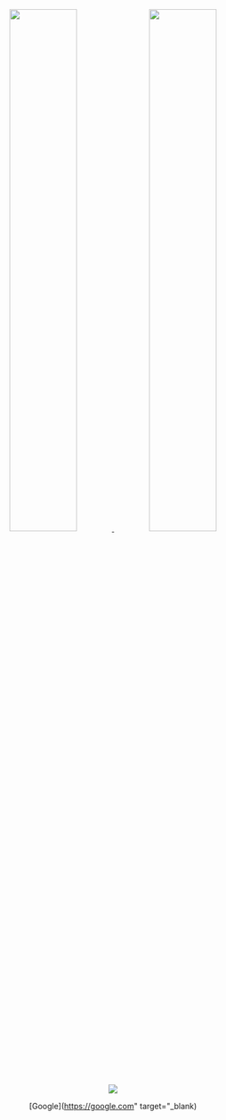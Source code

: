 <div align="center">
  <div>
    <a href="https://github.com/anuraghazra/github-readme-stats" target="_blank">
      <img width="49%" src="https://github-readme-stats.vercel.app/api?username=mattcontassot&show_icons=true&theme=apprentice&count_private=true"/>
    </a>
    <a href="https://github.com/DenverCoder1/github-readme-streak-stats">
      <img width="49%" src="http://github-readme-streak-stats.herokuapp.com?user=mattcontassot&date_format=j%20M%5B%20Y%5D&background=262626&currStreakNum=FEFEFE&sideNums=FEFEFE&border=FEFEFE&currStreakLabel=E4E2A4&sideLabels=DCDCDC&dates=515151&fire=E4E2A4&ring=E4E2A4"/>
    </a>
  </span>
  <br>
  <br>
  <img src="https://hits.seeyoufarm.com/api/count/incr/badge.svg?url=https%3A%2F%2Fgithub.com%2Fmattcontassot%2Fhit-counter&count_bg=%23272D2D&title_bg=%23555555&icon=github.svg&icon_color=%23E7E7E7&title=Visits&edge_flat=false"/>
</div>

[Google](https://google.com" target="_blank)
